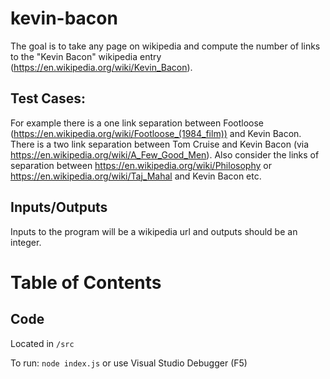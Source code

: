 # kevin-bacon
The goal is to take any page on wikipedia and compute the number of links to the "Kevin Bacon" wikipedia entry (https://en.wikipedia.org/wiki/Kevin_Bacon).


## Test Cases:
For example there is a one link separation between Footloose (https://en.wikipedia.org/wiki/Footloose_(1984_film)) and Kevin Bacon.
There is a two link separation between Tom Cruise and Kevin Bacon (via https://en.wikipedia.org/wiki/A_Few_Good_Men).
Also consider the links of separation between https://en.wikipedia.org/wiki/Philosophy or https://en.wikipedia.org/wiki/Taj_Mahal and Kevin Bacon etc.

## Inputs/Outputs
Inputs to the program will be a wikipedia url and outputs should be an integer.

# Table of Contents

## Code
Located in `/src`

To run: `node index.js` or use Visual Studio Debugger (F5)
